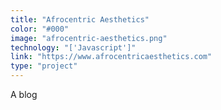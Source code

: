 ```yaml
---
title: "Afrocentric Aesthetics"
color: "#000"
image: "afrocentric-aesthetics.png"
technology: "['Javascript']"
link: "https://www.afrocentricaesthetics.com"
type: "project"
---
```


A blog
